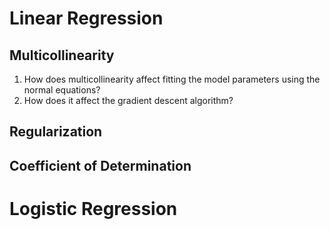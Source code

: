 # Linear Regression

## Multicollinearity

1. How does multicollinearity affect fitting the model parameters using the normal equations?
2. How does it affect the gradient descent algorithm?

## Regularization

## Coefficient of Determination

# Logistic Regression